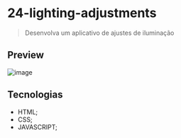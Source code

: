 # 24-lighting-adjustments

>Desenvolva um aplicativo de ajustes de iluminação

## Preview 
![image](https://github.com/MatheusPrudente/bora-codar/assets/80559882/f7a8f25d-371a-4e56-a42a-415ce7646f95)

## Tecnologias
- HTML;
- CSS;
- JAVASCRIPT;
